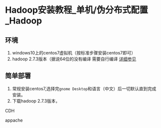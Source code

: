 # Hadoop安装教程_单机/伪分布式配置_Hadoop

## 环境
1. windows10上的centos7虚拟机（按标准步骤安装centos7即可）
2. hadoop 2.7.3版本（据说64位的没有编译 需要自行编译 [详细参见](https://kiwenlau.com/2016/05/29/160529-compile-hadoop-ubuntu/)


## 简单部署

1. 常规安装centos7,选择完`gnome Desktop`和语言（中文）后一切默认直到完成安装。
2. 下载hadoop 2.7.3版本，




CDH


appache
